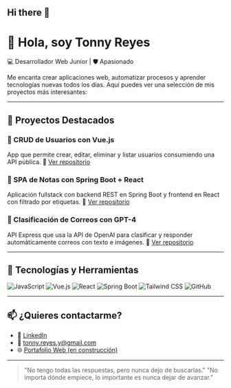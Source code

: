 ## Hi there 👋
# 👋 Hola, soy Tonny Reyes

 💻 Desarrollador Web Junior | 🛡️ Apasionado 

Me encanta crear aplicaciones web, automatizar procesos y aprender tecnologías nuevas todos los días. Aquí puedes ver una selección de mis proyectos más interesantes:

---

## 🚀 Proyectos Destacados

### 🧾 CRUD de Usuarios con Vue.js
App que permite crear, editar, eliminar y listar usuarios consumiendo una API pública.
🔗 [Ver repositorio](https://github.com/AntonioReyes-creator/crud-usuarios-vue.git)

### 📝 SPA de Notas con Spring Boot + React
Aplicación fullstack con backend REST en Spring Boot y frontend en React con filtrado por etiquetas.
🔗 [Ver repositorio](link)

### 🤖 Clasificación de Correos con GPT-4
API Express que usa la API de OpenAI para clasificar y responder automáticamente correos con texto e imágenes.
🔗 [Ver repositorio](link)

---

## 🧰 Tecnologías y Herramientas

![JavaScript](https://img.shields.io/badge/JavaScript-F7DF1E?logo=javascript&logoColor=black)
![Vue.js](https://img.shields.io/badge/Vue.js-35495E?logo=vue.js)
![React](https://img.shields.io/badge/React-61DAFB?logo=react)
![Spring Boot](https://img.shields.io/badge/Spring_Boot-6DB33F?logo=spring-boot&logoColor=white)
![Tailwind CSS](https://img.shields.io/badge/Tailwind_CSS-38B2AC?logo=tailwind-css)
![GitHub](https://img.shields.io/badge/GitHub-181717?logo=github)

---

## 📫 ¿Quieres contactarme?

- 💼 [LinkedIn](www.linkedin.com/in/antreyes)
- 📧 tonny.reyes.y@gmail.com
- 🌐 [Portafolio Web (en construcción)](https://AntonioReyes-creator.github.io)

---

> "No tengo todas las respuestas, pero nunca dejo de buscarlas."
> "No importa dónde empiece, lo importante es nunca dejar de avanzar."
